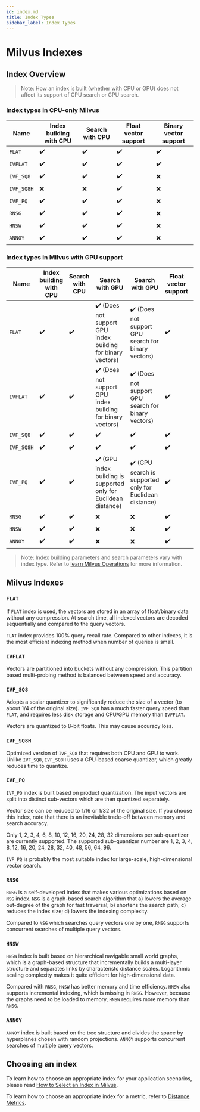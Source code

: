 ```yaml
---
id: index.md
title: Index Types
sidebar_label: Index Types
---
```


# Milvus Indexes

## Index Overview

> Note: How an index is built (whether with CPU or GPU) does not affect its support of CPU search or GPU search.

### Index types in CPU-only Milvus

<div class="table-wrapper" markdown="block">

| Name       | Index building with CPU | Search with CPU | Float vector support | Binary vector support |
| ---------- | ----------------------- | --------------- | -------------------- | --------------------- |
| `FLAT`     | ✔️                      | ✔️              | ✔️                   | ✔️                    |
| `IVFLAT`   | ✔️                      | ✔️              | ✔️                   | ✔️                    |
| `IVF_SQ8`  | ✔️                      | ✔️              | ✔️                   | ❌                    |
| `IVF_SQ8H` | ❌                      | ❌              | ✔️                   | ❌                    |
| `IVF_PQ`   | ✔️                      | ✔️              | ✔️                   | ❌                    |
| `RNSG`     | ✔️                      | ✔️              | ✔️                   | ❌                    |
| `HNSW`     | ✔️                      | ✔️              | ✔️                   | ❌                    |
| `ANNOY`    | ✔️                      | ✔️              | ✔️                   | ❌                    |

</div>

### Index types in Milvus with GPU support

<div class="table-wrapper" markdown="block">

| Name       | Index building with CPU | Search with CPU | Search with GPU                                                  | Search with GPU                                          | Float vector support | Binary vector support |
| ---------- | ----------------------- | --------------- | ---------------------------------------------------------------- | -------------------------------------------------------- | -------------------- | --------------------- |
| `FLAT`     | ✔️                      | ✔️              | ✔️ (Does not support GPU index building for binary vectors)      | ✔️ (Does not support GPU search for binary vectors)      | ✔️                   | ✔️                    |
| `IVFLAT`   | ✔️                      | ✔️              | ✔️ (Does not support GPU index building for binary vectors)      | ✔️ (Does not support GPU search for binary vectors)      | ✔️                   | ✔️                    |
| `IVF_SQ8`  | ✔️                      | ✔️              | ✔️                                                               | ✔️                                                       | ✔️                   | ❌                    |
| `IVF_SQ8H` | ✔️                      | ✔️              | ✔️                                                               | ✔️                                                       | ✔️                   | ❌                    |
| `IVF_PQ`   | ✔️                      | ✔️              | ✔️ (GPU index building is supported only for Euclidean distance) | ✔️ (GPU search is supported only for Euclidean distance) | ✔️                   | ❌                    |
| `RNSG`     | ✔️                      | ✔️              | ❌                                                               | ❌                                                       | ✔️                   | ❌                    |
| `HNSW`     | ✔️                      | ✔️              | ❌                                                               | ❌                                                       | ✔️                   | ❌                    |
| `ANNOY`    | ✔️                      | ✔️              | ❌                                                               | ❌                                                       | ✔️                   | ❌                    |

</div>

> Note: Index building parameters and search parameters vary with index type. Refer to [learn Milvus Operations](milvus_operation.md) for more information.

## Milvus Indexes

### `FLAT`

If `FLAT` index is used, the vectors are stored in an array of float/binary data without any compression. At search time, all indexed vectors are decoded sequentially and compared to the query vectors.

`FLAT` index provides 100% query recall rate. Compared to other indexes, it is the most efficient indexing method when number of queries is small.

### `IVFLAT`

Vectors are partitioned into buckets without any compression. This partition based multi-probing method is balanced between speed and accuracy.

### `IVF_SQ8`

Adopts a scalar quantizer to significantly reduce the size of a vector (to about 1/4 of the original size). `IVF_SQ8` has a much faster query speed than `FLAT`, and requires less disk storage and CPU/GPU memory than `IVFFLAT`.

Vectors are quantized to 8-bit floats. This may cause accuracy loss.

### `IVF_SQ8H`

Optimized version of `IVF_SQ8` that requires both CPU and GPU to work. Unlike `IVF_SQ8`, `IVF_SQ8H` uses a GPU-based coarse quantizer, which greatly reduces time to quantize.

### `IVF_PQ`

`IVF_PQ` index is built based on product quantization. The input vectors are split into distinct sub-vectors which are then quantized separately.

Vector size can be reduced to 1/16 or 1/32 of the original size. If you choose this index, note that there is an inevitable trade-off between memory and search accuracy.

Only 1, 2, 3, 4, 6, 8, 10, 12, 16, 20, 24, 28, 32 dimensions per sub-quantizer are currently supported. The supported sub-quantizer number are 1, 2, 3, 4, 8, 12, 16, 20, 24, 28, 32, 40, 48, 56, 64, 96.

`IVF_PQ` is probably the most suitable index for large-scale, high-dimensional vector search.

### `RNSG`

`RNSG` is a self-developed index that makes various optimizations based on `NSG` index. `NSG` is a graph-based search algorithm that a) lowers the average out-degree of the graph for fast traversal; b) shortens the search path; c) reduces the index size; d) lowers the indexing complexity.

Compared to `NSG` which searches query vectors one by one, `RNSG` supports concurrent searches of multiple query vectors.

### `HNSW`

`HNSW` index is built based on hierarchical navigable small world graphs, which is a graph-based structure that incrementally builds a multi-layer structure and separates links by characteristc distance scales. Logarithmic scaling complexity makes it quite efficient for high-dimensional data.

Compared with `RNSG`, `HNSW` has better memory and time efficiency. `HNSW` also supports incremental indexing, which is missing in `RNSG`. However, because the graphs need to be loaded to memory, `HNSW` requires more memory than `RNSG`.

### `ANNOY`

`ANNOY` index is built based on the tree structure and divides the space by hyperplanes chosen with random projections. `ANNOY` supports concurrent searches of multiple query vectors.

## Choosing an index

To learn how to choose an appropriate index for your application scenarios, please read [How to Select an Index in Milvus](https://medium.com/@milvusio/how-to-choose-an-index-in-milvus-4f3d15259212).

To learn how to choose an appropriate index for a metric, refer to [Distance Metrics](metric.md).
